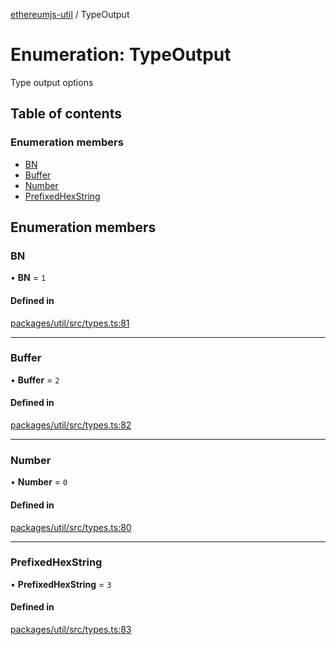 [ethereumjs-util](../README.md) / TypeOutput

# Enumeration: TypeOutput

Type output options

## Table of contents

### Enumeration members

- [BN](TypeOutput.md#bn)
- [Buffer](TypeOutput.md#buffer)
- [Number](TypeOutput.md#number)
- [PrefixedHexString](TypeOutput.md#prefixedhexstring)

## Enumeration members

### BN

• **BN** = `1`

#### Defined in

[packages/util/src/types.ts:81](https://github.com/ethereumjs/ethereumjs-monorepo/blob/master/packages/util/src/types.ts#L81)

___

### Buffer

• **Buffer** = `2`

#### Defined in

[packages/util/src/types.ts:82](https://github.com/ethereumjs/ethereumjs-monorepo/blob/master/packages/util/src/types.ts#L82)

___

### Number

• **Number** = `0`

#### Defined in

[packages/util/src/types.ts:80](https://github.com/ethereumjs/ethereumjs-monorepo/blob/master/packages/util/src/types.ts#L80)

___

### PrefixedHexString

• **PrefixedHexString** = `3`

#### Defined in

[packages/util/src/types.ts:83](https://github.com/ethereumjs/ethereumjs-monorepo/blob/master/packages/util/src/types.ts#L83)
